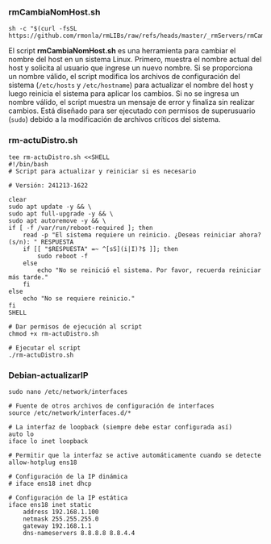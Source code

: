 <!--  
# Ricardo Monla (https://github.com/rmonla)
# _rmServers - v250305-2025
-->

### rmCambiaNomHost.sh
```shell
sh -c "$(curl -fsSL https://github.com/rmonla/rmLIBs/raw/refs/heads/master/_rmServers/rmCambiaNomHost.sh)
```
El script **rmCambiaNomHost.sh** es una herramienta para cambiar el nombre del host en un sistema Linux. Primero, muestra el nombre actual del host y solicita al usuario que ingrese un nuevo nombre. Si se proporciona un nombre válido, el script modifica los archivos de configuración del sistema (`/etc/hosts` y `/etc/hostname`) para actualizar el nombre del host y luego reinicia el sistema para aplicar los cambios. Si no se ingresa un nombre válido, el script muestra un mensaje de error y finaliza sin realizar cambios. Está diseñado para ser ejecutado con permisos de superusuario (`sudo`) debido a la modificación de archivos críticos del sistema.

### rm-actuDistro.sh
```shell
tee rm-actuDistro.sh <<SHELL
#!/bin/bash
# Script para actualizar y reiniciar si es necesario

# Versión: 241213-1622

clear
sudo apt update -y && \
sudo apt full-upgrade -y && \
sudo apt autoremove -y && \
if [ -f /var/run/reboot-required ]; then
    read -p "El sistema requiere un reinicio. ¿Deseas reiniciar ahora? (s/n): " RESPUESTA
    if [[ "$RESPUESTA" =~ ^[sS](i|I)?$ ]]; then
        sudo reboot -f
    else
        echo "No se reinició el sistema. Por favor, recuerda reiniciar más tarde."
    fi
else
    echo "No se requiere reinicio."
fi
SHELL

# Dar permisos de ejecución al script
chmod +x rm-actuDistro.sh

# Ejecutar el script
./rm-actuDistro.sh
```



### Debian-actualizarIP
```shell
sudo nano /etc/network/interfaces
```

```shell
# Fuente de otros archivos de configuración de interfaces
source /etc/network/interfaces.d/*

# La interfaz de loopback (siempre debe estar configurada así)
auto lo
iface lo inet loopback

# Permitir que la interfaz se active automáticamente cuando se detecte
allow-hotplug ens18

# Configuración de la IP dinámica
# iface ens18 inet dhcp

# Configuración de la IP estática
iface ens18 inet static
    address 192.168.1.100
    netmask 255.255.255.0
    gateway 192.168.1.1
    dns-nameservers 8.8.8.8 8.8.4.4

```
